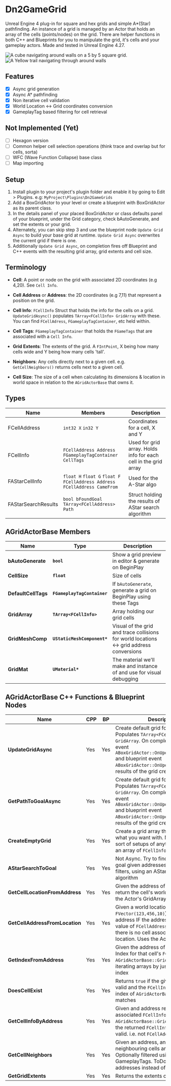 # Dn2GameGrid

Unreal Engine 4 plug-in for square and hex grids and simple A*(Star) pathfinding. An instance of a grid is managed by an Actor that holds an array of the cells (points/nodes) on the grid. There are helper functions in both C++ and Blueprints for you to manipulate the grid, it's cells and your gameplay actors. Made and tested in Unreal Engine 4.27.

![A cube navigating around walls on a 5 by 5 square grid.](https://dn2.github.io/resources/img/astargrid_preview.gif) ![A Yellow trail navigating through around walls](https://dn2.github.io/resources/img/astargrid_snek.gif)

## Features
- [x] Async grid generation
- [x] Async A* pathfinding
- [x] Non iterative cell validation
- [x] World Location <-> Grid coordinates conversion
- [x] GameplayTag based filtering for cell retrieval

## Not Implemented (Yet)
- [ ] Hexagon version
- [ ] Common helper cell selection operations (think trace and overlap but for cells, sorta)
- [ ] WFC (Wave Function Collapse) base class
- [ ] Map importing

## Setup
1. Install plugin to your project's plugin folder and enable it by going to Edit > Plugins. e.g: `MyProject\Plugins\Dn2GameGrids`
2. Add a BoxGridActor to your level or create a blueprint with BoxGridActor as its parent class.
3. In the details panel of your placed BoxGridActor  or class defaults panel of your blueprint, under the Grid category, check bAutoGenerate, and set the extents or your grid.
4. Alternately, you can skip step 3 and use the blueprint node `Update Grid Async` to build your base grid at runtime. `Update Grid Async` overwrites the current grid if there is one.
5. Additionally `Update Grid Async`, on completion fires off Blueprint and C++ events with the resulting grid array, grid extents and cell size.

## Terminology
- **Cell**: A point or node on the grid with associated 2D coordinates (e.g 4,20). See `Cell Info`.

- **Cell Address** or **Address**: the 2D coordinates (e.g 7,11) that represent a position on the grid.

- **Cell Info**: `FCellInfo` Struct that holds the info for the cells on a grid. `UpdateGridAsync()` populates `TArray<FCellInfo> GridArray` with these. You can find `FCellAdress`, `FGameplayTagContainer`, etc held within.

- **Cell Tags**: `FGameplayTagContainer` that holds the `FGameTags` that are associated with a `Cell Info`.

- **Grid Extents**: The extents of the grid. A `FIntPoint`, X being how many cells wide and Y being how many cells 'tall'.

- **Neighbors**: Any cells directly next to a given cell. e.g. `GetCellNeighbors()` returns cells next to a given cell.

- **Cell Size**: The size of a cell when calculating its dimensions & location in world space in relation to the `AGridActorBase` that owns it.

## Types
| Name | Members | Description |
|-|-|-|
| FCellAddress | `int32 X` `in32 Y` | Coordinates for a cell, X and Y|
| FCellInfo | `FCellAddress Address` `FGameplayTagContainer CellTags`| Used for grid array. Holds info for each cell in the grid array |
| FAStarCellInfo | `float H` `float G` `float F` `FCellAddress Address` `FCellAddress CameFrom` | Used for the A-Star algo |
| FAStarSearchResults | `bool bFoundGoal` `TArray<FCellAddress> Path` | Struct holding the results of AStar search algorithm |


## AGridActorBase Members
<!--
**`bool` `bAutoGenerate`**: If the actor should generate a grid.
**`float` `CellSize`**: Size of cells.
**`FGameplayTagContainer` `DefaultCellTags`**: If `bAutoGenerate` is true we generate a grid on BeginPlay using these Tags.
**`TArray<FCellInfo>` `GridArray`**: Array holding our grid.
**`UStaticMeshComponent*` `GridMeshComp`**: Mesh component for visuals of the grid and trace collisions for world locations <> grid address conversions.
**`UMaterial*` `GridMat`**:	The material we'll make and instance of and use for visual debugging. -->
| Name                        | Type                  | Description                                                                              |
|-----------------------------|-----------------------|------------------------------------------------------------------------------------------|
| **bAutoGenerate** | **`bool`** | Show a grid preview in editor & generate on BeginPlay |
| **CellSize** | **`float`** | Size of cells |
| **DefaultCellTags** | **`FGameplayTagContainer`** | If `bAutoGenerate`, generate a grid on BeginPlay using these Tags |
| **GridArray** | **`TArray<FCellInfo>`** | Array holding our grid cells |
| **GridMeshComp** | **`UStaticMeshComponent*`** | Visual of the grid and trace collisions for world locations <-> grid address conversions |
| **GridMat** | **`UMaterial*`** | The material we'll make and instance of and use for visual debugging |


## AGridActorBase C++ Functions & Blueprint Nodes
| Name | CPP | BP | Description |
|-|-|-|-|
| **UpdateGridAsync** | Yes | Yes | Create default grid for this grid actor. Populates `TArray<FCellInfo> GridArray`. On completion calls C++ event `ABoxGridActor::OnUpdateGrid_Internal` and blueprint event `ABoxGridActor::OnUpdateGrid` with the results of the grid creation. |
| **GetPathToGoalAsync** | Yes | Yes |Create default grid for this grid actor. Populates `TArray<FCellInfo> GridArray`. On completion calls C++ event `ABoxGridActor::OnUpdateGrid_Internal` and blueprint event `ABoxGridActor::OnUpdateGrid` with the results of the grid creation|
| **CreateEmptyGrid** | Yes | Yes | Create a grid array that you can do what you want with. Not Async. No sort of setups of anything. Just returns an array of `FCellInfo` |
| **AStarSearchToGoal** | Yes | Yes | Not Async. Try to find a path to the goal given addresses and optional filters, using an AStar pathfinding algorithm |
| **GetCellLocationFromAddress**| Yes | Yes | Given the address of a cell (e.g 12,24) return the cell's world location. Uses the Actor's GridArray |
| **GetCellAddressFromLocation** | Yes | Yes | Given a world location (e.g `FVector(123,456,10)`) return a cell address IF the address is valid. Return value of `FCellAddress(-1,-1)` means there is no cell associated with given location. Uses the Actor's GridArray |
| **GetIndexFromAddress** | Yes | Yes | Given the address of a cell, return the Index for that cell's `FCellInfo` in `AGridActorBase::GridArray`. Avoids iterating arrays by just calculation its index |
| **DoesCellExist** | Yes | Yes | Returns `true` if the given address is valid and the `FCellInfo` in the assumed index of `AGridActorBase::GridArray` matches |
| **GetCellInfoByAddress** | Yes | Yes | Given and address returns the associated `FCellInfo` from `AGridActorBase::GridArray`. Make sure the returned `FCellInfo::Address` is valid. i.e. not `FCellAddress(-1,-1)` |
| **GetCellNeighbors** | Yes | Yes | Given an address, an array of neighbouring cells are returned. Optionally filtered using GameplayTags. ToDo: maybe return addresses instead of cell infos |
| **GetGridExtents** | Yes | Yes | Returns the extents of the grid. |


<!--
**`AGridActorBase::UpdateGridAsync()`**: Create default grid for this grid actor. Populates `TArray<FCellInfo> GridArray`. On completion calls C++ event `ABoxGridActor::OnUpdateGrid_Internal` and blueprint event `ABoxGridActor::OnUpdateGrid` with the results of the grid creation.

**`AGridActorBase::GetPathToGoalAsync()`**: Try to find a path to the goal given addresses and optional filters, using an AStar pathfinding algorithm. On completion calls C++ event `ABoxGridActor::OnAStarSearchEnd_Internal` and blueprint event `ABoxGridActor::OnAStarSearchEnd` with the results of the search.

**`AGridActorBase::CreateEmptyGrid()`**: Create a grid array that you can do what you want with. Not Async. No sort of setups of anything. Just an array of `FCellInfo`s.

**`AGridActorBase::AStarSearchToGoal()`**: Not Async. Try to find a path to the goal given addresses and optional filters, using an AStar pathfinding algorithm. (this version SHOULD take a FCellInfo array as a praram. Will fix soon).

**`AGridActorBase::GetCellLocationFromAddress()`**: Given the address of a cell (e.g 12,24) return the cell's world location. Uses the Actor's GridArray;

**`AGridActorBase::GetCellAddressFromLocation()`**: Given a world location (e.g `FVector(123,456,10)`) return a cell address IF the address is valid. Return value of `FCellAddress(-1,-1)` means there is no cell associated with given location. Uses the Actor's GridArray;

**`AGridActorBase::GetIndexFromAddress()`**: Given the address of a cell, return the Index for that cell's `FCellInfo` in `AGridActorBase::GridArray`. Avoids iterating arrays by just calculation its index.

**`AGridActorBase::DoesCellExist()`**: Returns `true` if the given address is valid and the `FCellInfo` in the assumed index of `AGridActorBase::GridArray` matches.

**`AGridActorBase::GetCellInfoByAddress()`**: Given and address returns the associated `FCellInfo` from `AGridActorBase::GridArray`. Make sure the returned `FCellInfo::Address` is valid. i.e. not `FCellAddress(-1,-1)`

**`AGridActorBase::GetCellNeighbors()`**: Given an address, an array of neighbouring cells are returned. Optionally filtered using GameplayTags. ToDo: add FCellInfo array parameter instead of targeting AGridActorBase::GridArray & maybe return addresses instead of cell infos.

**`AGridActorBase::GetGridExtents()`**: Returns the extents of the grid.
-->